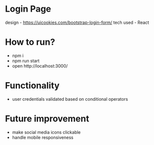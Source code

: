 # Login Page 

design - https://uicookies.com/bootstrap-login-form/
tech used - React 

# How to run? 
- npm i 
- npm run start 
- open http://localhost:3000/

# Functionality 
- user credentials validated based on conditional operators

# Future improvement 
- make social media icons clickable
- handle mobile responsiveness
